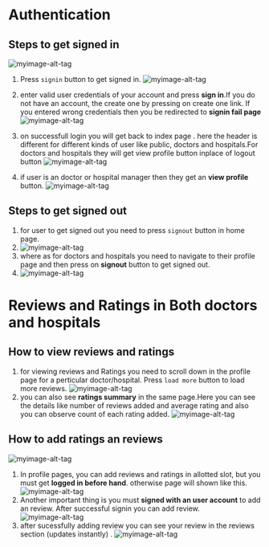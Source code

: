 # Authentication
## Steps to get signed in
![myimage-alt-tag](/images/gif1.gif)
1. Press `signin` button to get signed in.
 ![myimage-alt-tag](/images/home.png)
 
2. enter valid user credentials of your account and press **sign in**.If you do not have an account, the create one by pressing on create one link. If you entered wrong credentials then you be redirected to **signin fail page**
 ![myimage-alt-tag](/images/signin.png)
 
3. on successfull login you will get back to index page . here the header is different for different kinds of user like public, doctors and hospitals.For doctors and hospitals they will get view profile button inplace of logout button
 ![myimage-alt-tag](/images/signed_in.png)
4. if user is an doctor or hospital manager then they get an **view profile** button.
 ![myimage-alt-tag](/images/view_profile.png)
 
 
 ##  Steps to get signed out
 1. for user to get signed out you need to press `signout` button in home page.
 2. ![myimage-alt-tag](/images/signout.png)
 3. where as for doctors and hospitals you need to navigate to their profile page and then press on **signout** button to get signed out.
 4. ![myimage-alt-tag](/images/signout_DH.png)

# Reviews and Ratings in Both doctors and hospitals
## How to view reviews and ratings
1. for viewing reviews and Ratings you need to scroll down in the profile page for a perticular doctor/hospital. Press `load more` button to load more reviews.
 ![myimage-alt-tag](/images/reviews.png)
2. you can also see **ratings summary** in the same page.Here you can see the details like number of reviews added and average rating and also you can observe count of each rating added.
 ![myimage-alt-tag](/images/view_rating.png)
## How to add ratings an reviews
![myimage-alt-tag](/images/gif2.gif)
1. In profile pages, you can add reviews and ratings in allotted slot, but you must get **logged in before hand**. otherwise page will shown like this.
  ![myimage-alt-tag](/images/review_signin.png)
2. Another important thing is you must **signed with an user account** to add an review. After successful signin you can add review.
  ![myimage-alt-tag](/images/adding_review.png)
3. after sucessfully adding review you can see your review in the reviews section (updates instantly) .
 ![myimage-alt-tag](/images/added_review.png)
